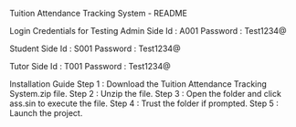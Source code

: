 Tuition Attendance Tracking System - README

Login Credentials for Testing
Admin Side
Id 	 : A001
Password : Test1234@

Student Side
Id 	 : S001
Password : Test1234@

Tutor Side
Id 	 : T001
Password : Test1234@

Installation Guide
Step 1 : Download the Tuition Attendance Tracking System.zip file.
Step 2 : Unzip the file.
Step 3 : Open the folder and click ass.sin to execute the file.
Step 4 : Trust the folder if prompted.
Step 5 : Launch the project.
